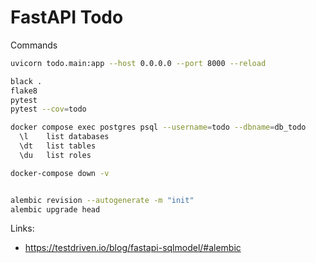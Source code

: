 # FastAPI Todo

Commands
```bash
uvicorn todo.main:app --host 0.0.0.0 --port 8000 --reload

black .
flake8
pytest
pytest --cov=todo

docker compose exec postgres psql --username=todo --dbname=db_todo
  \l    list databases
  \dt   list tables
  \du   list roles

docker-compose down -v


```


```bash

alembic revision --autogenerate -m "init"
alembic upgrade head

```

Links:
- https://testdriven.io/blog/fastapi-sqlmodel/#alembic
